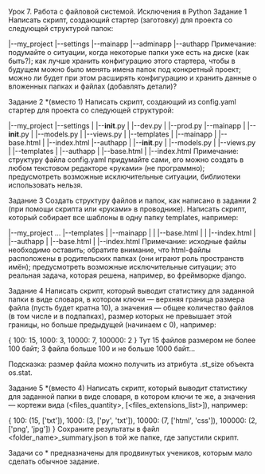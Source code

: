 Урок 7. Работа с файловой системой. Исключения в Python
Задание 1
Написать скрипт, создающий стартер (заготовку) для проекта со следующей структурой папок:

|--my_project
   |--settings
   |--mainapp
   |--adminapp
   |--authapp
Примечание: подумайте о ситуации, когда некоторые папки уже есть на диске (как быть?); как лучше хранить конфигурацию этого стартера, чтобы в будущем можно было менять имена папок под конкретный проект; можно ли будет при этом расширять конфигурацию и хранить данные о вложенных папках и файлах (добавлять детали)?

Задание 2 *(вместо 1)
Написать скрипт, создающий из config.yaml стартер для проекта со следующей структурой:

|--my_project
   |--settings
   |  |--__init__.py
   |  |--dev.py
   |  |--prod.py
   |--mainapp
   |  |--__init__.py
   |  |--models.py
   |  |--views.py
   |  |--templates
   |     |--mainapp
   |        |--base.html
   |        |--index.html
   |--authapp
   |  |--__init__.py
   |  |--models.py
   |  |--views.py
   |  |--templates
   |     |--authapp
   |        |--base.html
   |        |--index.html
Примечание: структуру файла config.yaml придумайте сами, его можно создать в любом текстовом редакторе «руками» (не программно); предусмотреть возможные исключительные ситуации, библиотеки использовать нельзя.

Задание 3
Создать структуру файлов и папок, как написано в задании 2 (при помощи скрипта или «руками» в проводнике). Написать скрипт, который собирает все шаблоны в одну папку templates, например:

|--my_project
   ...
   |--templates
   |   |--mainapp
   |   |  |--base.html
   |   |  |--index.html
   |   |--authapp
   |      |--base.html
   |      |--index.html
Примечание: исходные файлы необходимо оставить; обратите внимание, что html-файлы расположены в родительских папках (они играют роль пространств имён); предусмотреть возможные исключительные ситуации; это реальная задача, которая решена, например, во фреймворке django.

Задание 4
Написать скрипт, который выводит статистику для заданной папки в виде словаря, в котором ключи — верхняя граница размера файла (пусть будет кратна 10), а значения — общее количество файлов (в том числе и в подпапках), размер которых не превышает этой границы, но больше предыдущей (начинаем с 0), например:

{
  100: 15,
  1000: 3,
  10000: 7,
  100000: 2
}
Тут 15 файлов размером не более 100 байт; 3 файла больше 100 и не больше 1000 байт...

Подсказка: размер файла можно получить из атрибута .st_size объекта os.stat.

Задание 5 *(вместо 4)
Написать скрипт, который выводит статистику для заданной папки в виде словаря, в котором ключи те же, а значения — кортежи вида (<files_quantity>, [<files_extensions_list>]), например:

{
  100: (15, ['txt']),
  1000: (3, ['py', 'txt']),
  10000: (7, ['html', 'css']),
  100000: (2, ['png', 'jpg'])
}
Сохраните результаты в файл <folder_name>_summary.json в той же папке, где запустили скрипт.

Задачи со * предназначены для продвинутых учеников, которым мало сделать обычное задание.